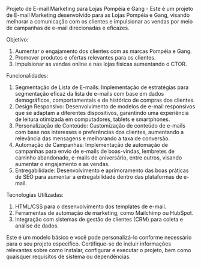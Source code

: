 Projeto de E-mail Marketing para Lojas Pompéia e Gang - 
Este é um projeto de E-mail Marketing desenvolvido para as Lojas Pompéia e Gang, visando melhorar a comunicação com os clientes e impulsionar as vendas por meio de campanhas de e-mail direcionadas e eficazes.

Objetivo:
1. Aumentar o engajamento dos clientes com as marcas Pompéia e Gang.
2. Promover produtos e ofertas relevantes para os clientes.
3. Impulsionar as vendas online e nas lojas físicas aumentando o CTOR.

Funcionalidades:
1. Segmentação de Lista de E-mails:
Implementação de estratégias para segmentação eficaz da lista de e-mails com base em dados demográficos, comportamentais e de histórico de compras dos clientes.
2. Design Responsivo:
Desenvolvimento de modelos de e-mail responsivos que se adaptam a diferentes dispositivos, garantindo uma experiência de leitura otimizada em computadores, tablets e smartphones.
3. Personalização de Conteúdo:
Customização de conteúdo de e-mails com base nos interesses e preferências dos clientes, aumentando a relevância das mensagens e melhorando a taxa de conversão.
4. Automação de Campanhas:
Implementação de automação de campanhas para envio de e-mails de boas-vindas, lembretes de carrinho abandonado, e-mails de aniversário, entre outros, visando aumentar o engajamento e as vendas.
5. Entregabilidade:
Desenvolvimento e aprimoramento das boas práticas de SEO para aumentar a entregabilidade dentro das plataformas de e-mail.

Tecnologias Utilizadas:
1. HTML/CSS para o desenvolvimento dos templates de e-mail.
2. Ferramentas de automação de marketing, como Mailchimp ou HubSpot.
3. Integração com sistemas de gestão de clientes (CRM) para coleta e análise de dados.

Este é um modelo básico e você pode personalizá-lo conforme necessário para o seu projeto específico. Certifique-se de incluir informações relevantes sobre como instalar, configurar e executar o projeto, bem como quaisquer requisitos de sistema ou dependências.
